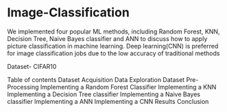 # Image-Classification

We implemented four popular ML methods, including Random Forest, KNN, Decision Tree, Naive Bayes classifier and ANN
to discuss how to apply picture classification in machine learning. Deep learning(CNN) is preferred for image classification jobs 
due to the low accuracy of traditional methods

Dataset- CIFAR10

Table of contents
Dataset Acquisition
Data Exploration
Dataset Pre-Processing
Implementing a Random Forest Classifier
Implementing a KNN
Implementing a Decision Tree classifier
Implementing a Naive Bayes classifier
Implementing a ANN
Implementing a CNN
Results
Conclusion


